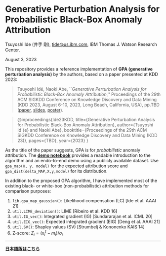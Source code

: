 # Generative Perturbation Analysis for Probabilistic Black-Box Anomaly Attribution

Tsuyoshi Ide (井手 剛), 
tide@us.ibm.com, IBM Thomas J. Watson Research Center.

August 3, 2023

This repository provides a reference implementation of **GPA (generative perturbation analysis)** by the authors, based on a paper presented at KDD 2023:

> Tsuyoshi Id&#233;, Naoki Abe, ``*Generative Perturbation Analysis for Probabilistic Black-Box Anomaly Attribution*,'' Proceedings of the 29th ACM SIGKDD Conference on Knowledge Discovery and Data Mining (KDD 2023, August 6-10, 2023, Long Beach, California, USA), pp.TBD ([paper](https://ide-research.net/papers/2023_KDD_Ide.pdf), [slides](https://ide-research.net/papers/2023_KDD_Ide_GPA_presentation.pdf), [poster](https://ide-research.net/papers/2023_KDD_Ide_poster.pdf)). 

> @inproceedings{Ide23KDD,
>  title={Generative Perturbation Analysis for Probabilistic Black-Box Anomaly Attribution},
>  author={Tsuyoshi Id\'{e} and Naoki Abe},
>  booktitle={Proceedings of the 29th ACM SIGKDD Conference on Knowledge Discovery and Data Mining (KDD 23)},
>  pages={TBD},
>  year={2023}
>}

As the title of the paper suggests, GPA is for *probabilistic* anomaly attribution. The **[demo notebook](GPA_Introduction.ipynb)** provides a readable introduction to the algorithm and an endo-to-end demo using a publicly available dataset. Use `gpa_map(X, y, model)` for the expected attribution score and `gpa_dist(delta_MAP,X,y,model)` for its distribution. 

In addition to the proposed GPA algorithm, I have implemented most of the existing black- or white-box (non-probabilistic) attribution methods for comparison purposes:

1. `lib.gpa_map_gaussian()`: Likelihood compensation (LC) [Ide et al. AAAI 21]
1. `util.LIME_deviation()`: LIME [Ribeiro et al. KDD 16]
1. `util.IG_vec()`: Integrated gradient (IG) [Sundararajan et al. ICML 20]
1. `util.EIG_vec()`: Expected integrated gradient (EIG) [Deng et al. AAAI 21]
1. `util.SV()`: Shapley values (SV) [Strumbelj & Kononenko KAIS 14]
1. Z-score: $Z_i = (x_i^t - m_i)/\sigma_i$


---
[**日本語版はこちら**](GPA_Introduction_JPN.ipynb)
